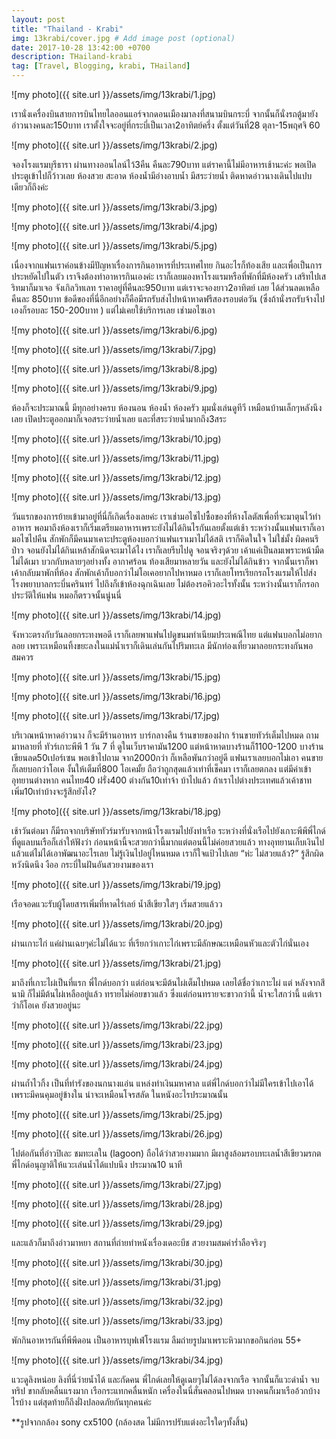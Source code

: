 ```yaml
---
layout: post
title: "Thailand - Krabi"
img: 13krabi/cover.jpg # Add image post (optional)
date: 2017-10-28 13:42:00 +0700
description: THailand-krabi
tag: [Travel, Blogging, krabi, THailand]
---
```


![my photo]({{ site.url }}/assets/img/13krabi/1.jpg)

เรานั่งเครื่องบินสายการบินไทยไลออนแอร์จากดอนเมืองมาลงที่สนามบินกระบี่ จากนั้นก็นั่งรถตู้มายังอ่าวนางคนละ150บาท  เราตั้งใจจะอยู่ที่กระบี่เป็นเวลา2อาทิตย์ครึ่ง ตั้งแต่วันที่28 ตุลา-15พฤศจิ 60

![my photo]({{ site.url }}/assets/img/13krabi/2.jpg)

จองโรงแรมบุรีธารา ผ่านทางออนไลน์ไว้3คืน คืนละ790บาท แต่ราคานี้ไม่มีอาหารเช้านะค่ะ พอเปิดประตูเข้าไปก็ว้าวเลย ห้องสวย สะอาด ห้องน้ำมีอ่างอาบน้ำ มีสระว่ายน้ำ ติดหาดอ่าวนางเดินไปแปบเดียวก็ถึงค่ะ

![my photo]({{ site.url }}/assets/img/13krabi/3.jpg)

![my photo]({{ site.url }}/assets/img/13krabi/4.jpg)

![my photo]({{ site.url }}/assets/img/13krabi/5.jpg)

เนื่องจากแฟนเราค่อนข้างมีปัญหาเรื่องการกินอาหารที่ประเทศไทย กินอะไรก็ท้องเสีย และเพื่อเป็นการประหยัดไปในตัว เราจึงต้องทำอาหารกินเองค่ะ เราก็เลยมองหาโรงแรมหรือที่พักที่มีห้องครัว เสริทไปเสริทมาก็มาเจอ จังเกิลวิทเลท ราคาอยู่ที่คืนละ950บาท แต่เราจะจองยาว2อาทิตย์ เลย ได้ส่วนลดเหลือคืนละ 850บาท ข้อดีของที่นี่อีกอย่างก็คือมีรถรับส่งไปหน้าหาดฟรีสองรอบต่อวัน (ซึ่งถ้านั่งรถรับจ้างไปเองก็รอบละ 150-200บาท ) แต่ไม่เคยใช้บริการเลย เช่ามอไซเอา

![my photo]({{ site.url }}/assets/img/13krabi/6.jpg)

![my photo]({{ site.url }}/assets/img/13krabi/7.jpg)

![my photo]({{ site.url }}/assets/img/13krabi/8.jpg)

![my photo]({{ site.url }}/assets/img/13krabi/9.jpg)

ห้องก็จะประมาณนี้ มีทุกอย่างครบ ห้องนอน ห้องน้ำ ห้องครัว มุมนั่งเล่นดูทีวี เหมือนบ้านเล็กๆหลังนึงเลย เปิดประตูออกมาก็เจอสระว่ายน้ำเลย และที่สระว่ายน้ำมากถึง3สระ

![my photo]({{ site.url }}/assets/img/13krabi/10.jpg)

![my photo]({{ site.url }}/assets/img/13krabi/11.jpg)

![my photo]({{ site.url }}/assets/img/13krabi/12.jpg)

![my photo]({{ site.url }}/assets/img/13krabi/13.jpg)

วันแรกของการย้ายเข้ามาอยู่ที่นี่ก็เกิดเรื่องเลยค่ะ เราเช่ามอไซไปซื้อของที่ห้างโลตัสเพื่อที่จะมาตุนไว้ทำอาหาร พอมาถึงห้องเราก็เริ่มเตรียมอาหารเพราะยังไม่ได้กินไรกันเลยตั้งแต่เช้า ระหว่างนั้นแฟนเราก็เอามอไซไปคืน สักพักก็มีคนมาเคาะประตูห้องบอกว่าแฟนเราเมาไม่ได้สติ เราก็คิดในใจ ไม่ใช่มั้ง ผิดคนรึป่าว จอนยังไม่ได้กินเหล้าสักนิดจะเมาได้ไง เราก็เลยรีบไปดู จอนจริงๆด้วย เค้าแค่เป็นลมเพราะหน้ามืด ไม่ได้เมา บวกกับหลายๆอย่างทั้ง อากาศร้อน ท้องเสียมาหลายวัน และยังไม่ได้กินข้าว จากนั้นเราก็พาเค้ากลับมาพักที่ห้อง สักพักเค้าก็บอกว่าไม่โอเคอยากไปหาหมอ เราก็เลยโทรเรียกรถโรงแรมให้ไปส่ง โรงพยาบาลกระบี่นครินทร์ ไปถึงก็เข้าห้องฉุกเฉินเลย ไม่ต้องรอคิวอะไรทั้งนั้น ระหว่างนั้นเราก็กรอกประวัติให้แฟน หมอก็ตรวจนั้นนู่นนี่

![my photo]({{ site.url }}/assets/img/13krabi/14.jpg)

จังหวะตรงกับวันลอยกระทงพอดี เราก็เลยพาแฟนไปดูขนมทำเนียมประเพณีไทย แต่แฟนบอกไม่อยากลอย เพราะเหมือนทิ้งขยะลงในแม่น้ำเราก็เดินเล่นกันไปริมทะเล มีนักท่องเที่ยวมาลอยกระทงกันพอสมควร

![my photo]({{ site.url }}/assets/img/13krabi/15.jpg)

![my photo]({{ site.url }}/assets/img/13krabi/16.jpg)

![my photo]({{ site.url }}/assets/img/13krabi/17.jpg)

บริเวณหน้าหาดอ่าวนาง ก็จะมีร้านอาหาร บาร์กลางคืน ร้านขายของฝาก ร้านขายทัวร์เต็มไปหมด ถามมาหลายที่ ทัวร์เกาะพีพี 1 วัน 7 ที่ ดูในเว็บราคามัน1200 แต่หน้าหาดบางร้านก็1100-1200 บางร้านเขียนลด50เปอร์เซน พอเข้าไปถาม จาก2000กว่า ก็เหลือพันกว่าอยู่ดี แฟนเราเลยบอกไม่เอา คนขายก็เลยบอกว่าโอเค งั้นให้เต็มที่800 โอเคมั้ย ถือว่าถูกสุดแล้วเท่าที่เช็คมา เราก็เลยตกลง แต่มีค่าเข้าอุทยานต่างหาก คนไทย40 ฝรั่ง400 ต่างกัน10เท่าจ้า บ้าไปแล้ว ถ้าเราไปต่างประเทศแล้วเค้าชาทเพิ่ม10เท่าบ้างจะรู้สึกยังไง?

![my photo]({{ site.url }}/assets/img/13krabi/18.jpg)

เช้าวันต่อมา ก็มีรถจากบริษัททัวร์มารับจากหน้าโรงแรมไปยังท่าเรือ ระหว่างที่นั่งเรือไปยังเกาะพีพีพี่ไกด์ที่ดูแลบนเรือก็เล่าให้ฟังว่า ก่อนหน้านี้จะสวยกว่านี้มากแต่ตอนนี้ไม่ค่อยสวยแล้ว ทางอุทยานเก็บเงินไปแล้วแต่ไม่ได้เอาพัฒนาอะไรเลย ไม่รู้เงินไปอยู่ไหนหมด เราก็ใจแป้วไปเลย “ห่ะ ไม่สวยแล้ว?” รู้สึกผิดหวังนิดนึง  งืออ กระบี่ในฝันอันสวยงามของเรา

![my photo]({{ site.url }}/assets/img/13krabi/19.jpg)

เรือจอดแวะรับผู้โดยสารเพิ่มที่หาดไร่เลย์ น้ำสีเขียวใสๆ เริ่มสวยแล้วว

![my photo]({{ site.url }}/assets/img/13krabi/20.jpg)

ผ่านเกาะไก่ แค่ผ่านเฉยๆค่ะไม่ได้แวะ ที่เรียกว่าเกาะไก่เพราะมีลักษณะเหมือนหัวและตัวไก่นั่นเอง

![my photo]({{ site.url }}/assets/img/13krabi/21.jpg)

มาถึงที่เกาะไผ่เป็นที่แรก พี่ไกด์บอกว่า แต่ก่อนจะมีต้นไผ่เต็มไปหมด เลยได้ชื่อว่าเกาะไผ่ แต่ หลังจากสึนามิ ก็ไม่มีต้นไผ่เหลืออยู่แล้ว ทรายไม่ค่อยขาวแล้ว ซึ่งแต่ก่อนทรายจะขาวกว่านี้ น้ำจะใสกว่านี้ แต่เราว่าก็โอเค ยังสวยอยู่นะ

![my photo]({{ site.url }}/assets/img/13krabi/22.jpg)

![my photo]({{ site.url }}/assets/img/13krabi/23.jpg)

![my photo]({{ site.url }}/assets/img/13krabi/24.jpg)

ผ่านถ้ำไวกิ้ง เป็นที่ทำรังของนกนางแอ่น แหล่งทำเงินมหาศาล แต่พี่ไกด์บอกว่าไม่มีใครเข้าไปเอาได้ เพราะมีคนคุมอยู่ข้างใน น่าจะเหมือนโจรสลัด ในหนังอะไรประมาณนั้น

![my photo]({{ site.url }}/assets/img/13krabi/25.jpg)

![my photo]({{ site.url }}/assets/img/13krabi/26.jpg)

ไปต่อกันที่อ่าวปิเละ ชมทะเลใน (lagoon) ถือได้ว่าสวยงามมาก มีผาสูงล้อมรอบทะเลน้ำสีเขียวมรกต พี่ไกด์อนุญาติให้แวะเล่นน้ำได้แปบนึง ประมาณ10 นาที

![my photo]({{ site.url }}/assets/img/13krabi/27.jpg)

![my photo]({{ site.url }}/assets/img/13krabi/28.jpg)

![my photo]({{ site.url }}/assets/img/13krabi/29.jpg)

และแล้วก็มาถึงอ่าวมาหยา สถานที่ถ่ายทำหนังเรื่องเดอะบีช สวยงามสมคำร่ำลือจริงๆ

![my photo]({{ site.url }}/assets/img/13krabi/30.jpg)

![my photo]({{ site.url }}/assets/img/13krabi/31.jpg)

![my photo]({{ site.url }}/assets/img/13krabi/32.jpg)

![my photo]({{ site.url }}/assets/img/13krabi/33.jpg)

พักกินอาหารกันที่พีพีดอน เป็นอาหารบุฟเฟ่โรงแรม ลืมถ่ายรูปมาเพราะหิวมากขอกินก่อน 55+

![my photo]({{ site.url }}/assets/img/13krabi/34.jpg)

แวะดูลิงหน่อย ลิงที่นี่ว่ายน้ำได้ และกัดคน พี่ไกด์เลยให้ดูเฉยๆไม่ได้ลงจากเรือ จากนั้นก็แวะดำน้ำ จบทริป ขากลับคลื่นแรงมาก เรือกระแทกคลื่นหนัก เครื่องในนี่สั่นคลอนไปหมด บางคนก็เมาเรืออ้วกบ้างไรบ้าง แต่สุดท้ายก็ถึงฝั่งปลอดภัยกันทุกคนค่ะ


**รูปจากกล้อง sony cx5100 (กล้องสด ไม่มีการปรับแต่งอะไรใดๆทั้งสิ้น)
